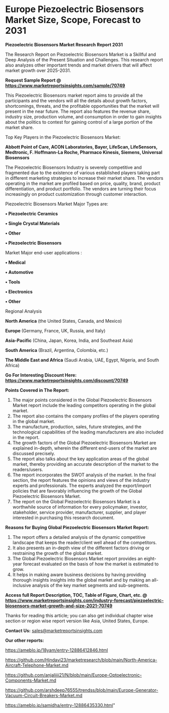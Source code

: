 # Europe Piezoelectric Biosensors Market Size, Scope, Forecast to 2031

<strong>Piezoelectric Biosensors Market Research Report 2031</strong>

The Research Report on Piezoelectric Biosensors Market is a Skillful and Deep Analysis of the Present Situation and Challenges. This research report also analyzes other important trends and market drivers that will affect market growth over 2025-2031.

<strong>Request Sample Report @ <a href=https://www.marketreportsinsights.com/sample/70749>https://www.marketreportsinsights.com/sample/70749</a></strong>

This Piezoelectric Biosensors market report aims to provide all the participants and the vendors will all the details about growth factors, shortcomings, threats, and the profitable opportunities that the market will present in the near future. The report also features the revenue share, industry size, production volume, and consumption in order to gain insights about the politics to contest for gaining control of a large portion of the market share.

Top Key Players in the Piezoelectric Biosensors Market:

<strong>Abbott Point of Care, ACON Laboratories, Bayer, LifeScan, LifeSensors, Medtronic, F. Hoffmann-La Roche, Pharmaco Kinesis, Siemens, Universal Biosensors</strong>

The Piezoelectric Biosensors Industry is severely competitive and fragmented due to the existence of various established players taking part in different marketing strategies to increase their market share. The vendors operating in the market are profiled based on price, quality, brand, product differentiation, and product portfolio. The vendors are turning their focus increasingly on product customization through customer interaction.

Piezoelectric Biosensors Market Major Types are:

<strong>• Piezoelectric Ceramics

• Single Crystal Materials

• Other

• Piezoelectric Biosensors</strong>

Market Major end-user applications :

<strong>• Medical

• Automotive

• Tools

• Electronics

• Other</strong>

Regional Analysis

</u><strong><b>North America</b></strong> (the United States, Canada, and Mexico)

<strong><b>Europe </b></strong>(Germany, France, UK, Russia, and Italy)

<strong><b>Asia-Pacific</b></strong> (China, Japan, Korea, India, and Southeast Asia)

<strong><b>South America</b></strong> (Brazil, Argentina, Colombia, etc.)

<strong><b>The Middle East and Africa</b></strong> (Saudi Arabia, UAE, Egypt, Nigeria, and South Africa)

<strong>Go For Interesting Discount Here: <a href=https://www.marketreportsinsights.com/discount/70749>https://www.marketreportsinsights.com/discount/70749</a></strong>

<strong>Points Covered in The Report:</strong>
<ol>
  <li>The major points considered in the Global Piezoelectric Biosensors Market report include the leading competitors operating in the global market.</li>
  <li>The report also contains the company profiles of the players operating in the global market.</li>
  <li>The manufacture, production, sales, future strategies, and the technological capabilities of the leading manufacturers are also included in the report.</li>
  <li>The growth factors of the Global Piezoelectric Biosensors Market are explained in-depth, wherein the different end-users of the market are discussed precisely.</li>
  <li>The report also talks about the key application areas of the global market, thereby providing an accurate description of the market to the readers/users.</li>
  <li>The report incorporates the SWOT analysis of the market. In the final section, the report features the opinions and views of the industry experts and professionals. The experts analyzed the export/import policies that are favorably influencing the growth of the Global Piezoelectric Biosensors Market.</li>
  <li>The report on the Global Piezoelectric Biosensors Market is a worthwhile source of information for every policymaker, investor, stakeholder, service provider, manufacturer, supplier, and player interested in purchasing this research document.</li>
</ol>
<strong>Reasons for Buying Global Piezoelectric Biosensors Market Report:</strong>

<ol>
  <li>The report offers a detailed analysis of the dynamic competitive landscape that keeps the reader/client well ahead of the competitors.</li>
  <li>It also presents an in-depth view of the different factors driving or restraining the growth of the global market.</li>
  <li>The Global Piezoelectric Biosensors Market report provides an eight-year forecast evaluated on the basis of how the market is estimated to grow.</li>
  <li>It helps in making aware business decisions by having providing thorough insights insights into the global market and by making an all-inclusive analysis of the key market segments and sub-segments.</li>
</ol>
<strong>Access full Report Description, TOC, Table of Figure, Chart, etc. @ <a href=https://www.marketreportsinsights.com/industry-forecast/piezoelectric-biosensors-market-growth-and-size-2021-70749>https://www.marketreportsinsights.com/industry-forecast/piezoelectric-biosensors-market-growth-and-size-2021-70749</a></strong>


Thanks for reading this article; you can also get individual chapter wise section or region wise report version like Asia, United States, Europe.

<strong>Contact Us:</strong>
sales@marketreportsinsights.com

<strong>Our other reports:</strong>

<a href=https://ameblo.jp/18yam/entry-12886412846.html>https://ameblo.jp/18yam/entry-12886412846.html</a>

<a href=https://github.com/Hindavi23/marketresearch/blob/main/North-America-Aircraft-Telephone-Market.md>https://github.com/Hindavi23/marketresearch/blob/main/North-America-Aircraft-Telephone-Market.md</a>

<a href=https://github.com/anjaliiii21/N/blob/main/Europe-Optoelectronic-Components-Market.md>https://github.com/anjaliiii21/N/blob/main/Europe-Optoelectronic-Components-Market.md</a>

<a href=https://github.com/arshdeep76555/trendss/blob/main/Europe-Generator-Vacuum-Circuit-Breakers-Market.md>https://github.com/arshdeep76555/trendss/blob/main/Europe-Generator-Vacuum-Circuit-Breakers-Market.md</a>

<a href=https://ameblo.jp/samidha/entry-12886435330.html>https://ameblo.jp/samidha/entry-12886435330.html</a>"
